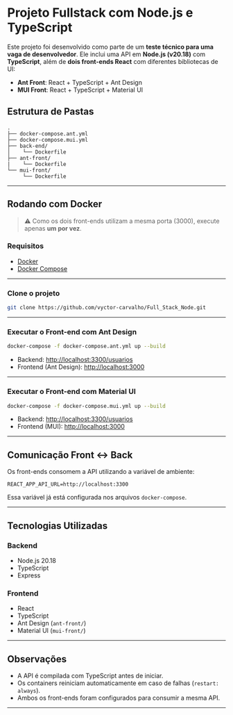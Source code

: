 #  Projeto Fullstack com Node.js e TypeScript

Este projeto foi desenvolvido como parte de um **teste técnico para uma vaga de desenvolvedor**. Ele inclui uma API em **Node.js (v20.18)** com **TypeScript**, além de **dois front-ends React** com diferentes bibliotecas de UI:

-  **Ant Front**: React + TypeScript + Ant Design  
-  **MUI Front**: React + TypeScript + Material UI  



## Estrutura de Pastas
```
.
├── docker-compose.ant.yml
├── docker-compose.mui.yml
├── back-end/
│    └── Dockerfile 
├── ant-front/
|    └── Dockerfile 
└── mui-front/ 
     └── Dockerfile 
```

---

## Rodando com Docker

> ⚠️ Como os dois front-ends utilizam a mesma porta (3000), execute apenas **um por vez**.

### Requisitos

- [Docker](https://www.docker.com/)
- [Docker Compose](https://docs.docker.com/compose/)

---

### Clone o projeto

```bash
git clone https://github.com/vyctor-carvalho/Full_Stack_Node.git
```

---

### Executar o Front-end com Ant Design

```bash
docker-compose -f docker-compose.ant.yml up --build
```

- Backend: [http://localhost:3300/usuarios](http://localhost:3300/usuarios)  
- Frontend (Ant Design): [http://localhost:3000](http://localhost:3000)

---

### Executar o Front-end com Material UI

```bash
docker-compose -f docker-compose.mui.yml up --build
```

- Backend: [http://localhost:3300/usuarios](http://localhost:3300/usuarios)  
- Frontend (MUI): [http://localhost:3000](http://localhost:3000)

---

## Comunicação Front ↔ Back

Os front-ends consomem a API utilizando a variável de ambiente:

```env
REACT_APP_API_URL=http://localhost:3300
```

Essa variável já está configurada nos arquivos `docker-compose`.

---

## Tecnologias Utilizadas

### Backend

- Node.js 20.18
- TypeScript
- Express

### Frontend

- React
- TypeScript
- Ant Design (`ant-front/`)
- Material UI (`mui-front/`)

---

##  Observações

- A API é compilada com TypeScript antes de iniciar.
- Os containers reiniciam automaticamente em caso de falhas (`restart: always`).
- Ambos os front-ends foram configurados para consumir a mesma API.

---